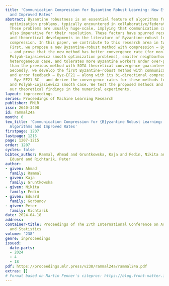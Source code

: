 ```yaml
---
title: 'Communication Compression for Byzantine Robust Learning: New Efficient Algorithms
  and Improved Rates'
abstract: Byzantine robustness is an essential feature of algorithms for certain distributed
  optimization problems, typically encountered in collaborative/federated learning.
  These problems are usually huge-scale, implying that communication compression is
  also imperative for their resolution. These factors have spurred recent algorithmic
  and theoretical developments in the literature of Byzantine-robust learning with
  compression. In this paper, we contribute to this research area in two main directions.
  First, we propose a new Byzantine-robust method with compression – Byz-DASHA-PAGE
  – and prove that the new method has better convergence rate (for non-convex and
  Polyak-Lojasiewicz smooth optimization problems), smaller neighborhood size in the
  heterogeneous case, and tolerates more Byzantine workers under over-parametrization
  than the previous method with SOTA theoretical convergence guarantees (Byz-VR-MARINA).
  Secondly, we develop the first Byzantine-robust method with communication compression
  and error feedback – Byz-EF21 – along with its bi-directional compression version
  – Byz-EF21-BC – and derive the convergence rates for these methods for non-convex
  and Polyak-Lojasiewicz smooth case. We test the proposed methods and illustrate
  our theoretical findings in the numerical experiments.
layout: inproceedings
series: Proceedings of Machine Learning Research
publisher: PMLR
issn: 2640-3498
id: rammal24a
month: 0
tex_title: 'Communication Compression for {B}yzantine Robust Learning: New Efficient
  Algorithms and Improved Rates'
firstpage: 1207
lastpage: 1215
page: 1207-1215
order: 1207
cycles: false
bibtex_author: Rammal, Ahmad and Gruntkowska, Kaja and Fedin, Nikita and Gorbunov,
  Eduard and Richtarik, Peter
author:
- given: Ahmad
  family: Rammal
- given: Kaja
  family: Gruntkowska
- given: Nikita
  family: Fedin
- given: Eduard
  family: Gorbunov
- given: Peter
  family: Richtarik
date: 2024-04-18
address:
container-title: Proceedings of The 27th International Conference on Artificial Intelligence
  and Statistics
volume: '238'
genre: inproceedings
issued:
  date-parts:
  - 2024
  - 4
  - 18
pdf: https://proceedings.mlr.press/v238/rammal24a/rammal24a.pdf
extras: []
# Format based on Martin Fenner's citeproc: https://blog.front-matter.io/posts/citeproc-yaml-for-bibliographies/
---
```

